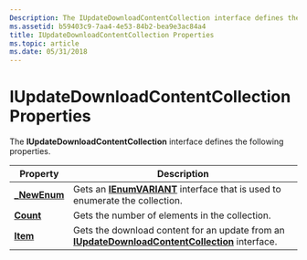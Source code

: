 ```yaml
---
Description: The IUpdateDownloadContentCollection interface defines the following properties.
ms.assetid: b59403c9-7aa4-4e53-84b2-bea9e3ac84a4
title: IUpdateDownloadContentCollection Properties
ms.topic: article
ms.date: 05/31/2018
---
```


# IUpdateDownloadContentCollection Properties

The **IUpdateDownloadContentCollection** interface defines the following properties.



| Property                                                       | Description                                                                                                                             |
|----------------------------------------------------------------|-----------------------------------------------------------------------------------------------------------------------------------------|
| [**\_NewEnum**](/windows/desktop/api/Wuapi/nf-wuapi-iupdatedownloadcontentcollection-get__newenum) | Gets an [**IEnumVARIANT**](/windows/win32/api/oaidl/nn-oaidl-ienumvariant) interface that is used to enumerate the collection.                    |
| [**Count**](/windows/desktop/api/Wuapi/nf-wuapi-iupdatedownloadcontentcollection-get_count)        | Gets the number of elements in the collection.                                                                                          |
| [**Item**](/windows/desktop/api/Wuapi/nf-wuapi-iupdatedownloadcontentcollection-get_item)          | Gets the download content for an update from an [**IUpdateDownloadContentCollection**](/windows/desktop/api/Wuapi/nn-wuapi-iupdatedownloadcontentcollection) interface. |



 

 

 